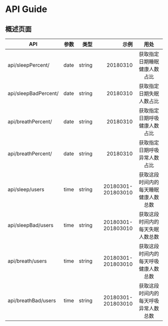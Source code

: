 # API Guide

## 概述页面


| API                     | 参数     |   类型    |   示例      |  用处  |
| --------                | -----:  | -----:   | -----------:|:----: |
| api/sleepPercent/       | date    | string  |  20180310    |   获取指定日期睡眠健康人数占比   |
| api/sleepBadPercent/    | date    | string  |  20180310    |   获取指定日期失眠人数占比      |
| api/breathPercent/      | date    | string  |  20180310    |   获取指定日期呼吸健康人数占比   |
| api/breathPercent/      | date    | string  |  20180310    |   获取指定日期呼吸异常人数占比   |
| api/sleep/users         | time | string |  20180301-201803010 | 获取这段时间内的每天睡眠健康人数总数|
| api/sleepBad/users         | time | string |  20180301-201803010 | 获取这段时间内的每天失眠人数总数|
| api/breath/users         | time | string |  20180301-201803010 | 获取这段时间内的每天呼吸健康人数总数|
| api/breathBad/users         | time | string |  20180301-201803010 | 获取这段时间内的每天呼吸异常人数总数|